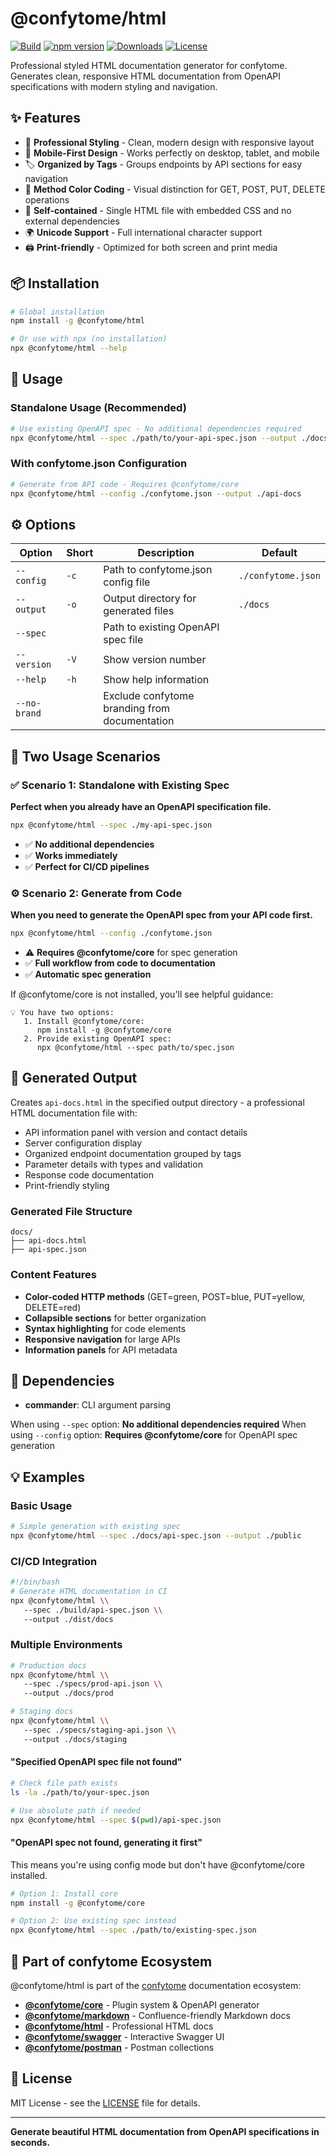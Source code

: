 # @confytome/html

[![Build](https://github.com/n-ae/confytome/workflows/CI/badge.svg)](https://github.com/n-ae/confytome/actions)
[![npm version](https://badge.fury.io/js/%40confytome%2Fhtml.svg)](https://badge.fury.io/js/@confytome/html)
[![Downloads](https://img.shields.io/npm/dw/@confytome/html.svg)](https://www.npmjs.com/package/@confytome/html)
[![License](https://img.shields.io/npm/l/@confytome/html.svg)](https://www.npmjs.com/package/@confytome/html)

Professional styled HTML documentation generator for confytome. Generates clean, responsive HTML documentation from OpenAPI specifications with modern styling and navigation.

## ✨ Features

- 🎨 **Professional Styling** - Clean, modern design with responsive layout
- 📱 **Mobile-First Design** - Works perfectly on desktop, tablet, and mobile
- 🏷️ **Organized by Tags** - Groups endpoints by API sections for easy navigation
- 🎯 **Method Color Coding** - Visual distinction for GET, POST, PUT, DELETE operations
- 📄 **Self-contained** - Single HTML file with embedded CSS and no external dependencies
- 🌍 **Unicode Support** - Full international character support
- 🖨️ **Print-friendly** - Optimized for both screen and print media

## 📦 Installation

```bash
# Global installation
npm install -g @confytome/html

# Or use with npx (no installation)
npx @confytome/html --help
```

## 🚀 Usage

### Standalone Usage (Recommended)
```bash
# Use existing OpenAPI spec - No additional dependencies required
npx @confytome/html --spec ./path/to/your-api-spec.json --output ./docs
```

### With confytome.json Configuration
```bash
# Generate from API code - Requires @confytome/core
npx @confytome/html --config ./confytome.json --output ./api-docs
```

## ⚙️ Options

| Option | Short | Description | Default |
|--------|-------|-------------|---------|
| `--config` | `-c` | Path to confytome.json config file | `./confytome.json` |
| `--output` | `-o` | Output directory for generated files | `./docs` |
| `--spec` |  | Path to existing OpenAPI spec file |  |
| `--version` | `-V` | Show version number |  |
| `--help` | `-h` | Show help information |  |
| `--no-brand` |  | Exclude confytome branding from documentation |  |

## 🎯 Two Usage Scenarios

### ✅ Scenario 1: Standalone with Existing Spec
**Perfect when you already have an OpenAPI specification file.**

```bash
npx @confytome/html --spec ./my-api-spec.json
```

- ✅ **No additional dependencies**
- ✅ **Works immediately**
- ✅ **Perfect for CI/CD pipelines**

### ⚙️ Scenario 2: Generate from Code
**When you need to generate the OpenAPI spec from your API code first.**

```bash
npx @confytome/html --config ./confytome.json
```

- ⚠️ **Requires @confytome/core** for spec generation
- ✅ **Full workflow from code to documentation**
- ✅ **Automatic spec generation**

If @confytome/core is not installed, you'll see helpful guidance:
```
💡 You have two options:
   1. Install @confytome/core:
      npm install -g @confytome/core
   2. Provide existing OpenAPI spec:
      npx @confytome/html --spec path/to/spec.json
```

## 📁 Generated Output

Creates `api-docs.html` in the specified output directory - a professional HTML documentation file with:
- API information panel with version and contact details
- Server configuration display
- Organized endpoint documentation grouped by tags
- Parameter details with types and validation
- Response code documentation
- Print-friendly styling

### Generated File Structure

```
docs/
├── api-docs.html
├── api-spec.json
```

### Content Features
- **Color-coded HTTP methods** (GET=green, POST=blue, PUT=yellow, DELETE=red)
- **Collapsible sections** for better organization
- **Syntax highlighting** for code elements
- **Responsive navigation** for large APIs
- **Information panels** for API metadata


## 🔧 Dependencies

- **commander**: CLI argument parsing

When using `--spec` option: **No additional dependencies required**
When using `--config` option: **Requires @confytome/core** for OpenAPI spec generation

## 💡 Examples

### Basic Usage

```bash
# Simple generation with existing spec
npx @confytome/html --spec ./docs/api-spec.json --output ./public
```

### CI/CD Integration

```bash
#!/bin/bash
# Generate HTML documentation in CI
npx @confytome/html \\
   --spec ./build/api-spec.json \\
   --output ./dist/docs
```

### Multiple Environments

```bash
# Production docs
npx @confytome/html \\
   --spec ./specs/prod-api.json \\
   --output ./docs/prod

# Staging docs
npx @confytome/html \\
   --spec ./specs/staging-api.json \\
   --output ./docs/staging
```


#### "Specified OpenAPI spec file not found"

```bash
# Check file path exists
ls -la ./path/to/your-spec.json

# Use absolute path if needed
npx @confytome/html --spec $(pwd)/api-spec.json
```

#### "OpenAPI spec not found, generating it first"

This means you're using config mode but don't have @confytome/core installed.

```bash
# Option 1: Install core
npm install -g @confytome/core

# Option 2: Use existing spec instead
npx @confytome/html --spec ./path/to/existing-spec.json
```

## 🌟 Part of confytome Ecosystem

@confytome/html is part of the [confytome](https://github.com/n-ae/confytome) documentation ecosystem:

- **[@confytome/core](https://npmjs.com/package/@confytome/core)** - Plugin system & OpenAPI generator
- **[@confytome/markdown](https://npmjs.com/package/@confytome/markdown)** - Confluence-friendly Markdown docs
- **[@confytome/html](https://npmjs.com/package/@confytome/html)** - Professional HTML docs
- **[@confytome/swagger](https://npmjs.com/package/@confytome/swagger)** - Interactive Swagger UI
- **[@confytome/postman](https://npmjs.com/package/@confytome/postman)** - Postman collections

## 📄 License

MIT License - see the [LICENSE](https://github.com/n-ae/confytome/blob/main/LICENSE) file for details.

---

**Generate beautiful HTML documentation from OpenAPI specifications in seconds.**
